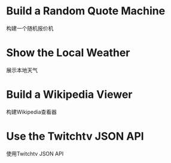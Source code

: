 # Build a Random Quote Machine

构建一个随机报价机



# Show the Local Weather

展示本地天气



# Build a Wikipedia Viewer

构建Wikipedia查看器



# Use the Twitchtv JSON API

使用Twitchtv JSON API

